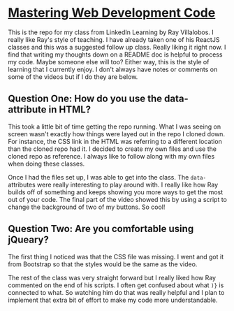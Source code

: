 # [Mastering Web Development Code](https://www.linkedin.com/learning/mastering-web-developer-interview-code-2/stay-sharp-with-web-developer-interview-code)

This is the repo for my class from LinkedIn Learning by Ray Villalobos. I really like Ray's style of teaching. I have already taken one of his ReactJS classes and this was a suggested follow up class. Really liking it right now. I find that writing my thoughts down on a README doc is helpful to process my code. Maybe someone else will too? Either way, this is the style of learning that I currently enjoy. I don't always have notes or comments on some of the videos but if I do they are below.

## Question One: How do you use the data- attribute in HTML?

This took a little bit of time getting the repo running. What I was seeing on screen wasn't exactly how things were layed out in the repo I cloned down. For instance, the CSS link in the HTML was referring to a different location than the cloned repo had it. I decided to create my own files and use the cloned repo as reference. I always like to follow along with my own files when doing these classes.

Once I had the files set up, I was able to get into the class. The `data-` attributes were really interesting to play around with. I really like how Ray builds off of something and keeps showing you more ways to get the most out of your code. The final part of the video showed this by using a script to change the background of two of my buttons. So cool!

## Question Two: Are you comfortable using jQueary?

The first thing I noticed was that the CSS file was missing. I went and got it from Bootstrap so that the styles would be the same as the video.

The rest of the class was very straight forward but I really liked how Ray commented on the end of his scripts. I often get confused about what `)}` is connected to what. So watching him do that was really helpful and I plan to implement that extra bit of effort to make my code more understandable.
